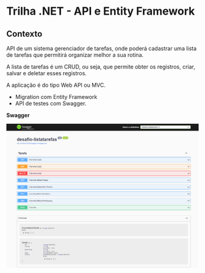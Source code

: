 # Trilha .NET - API e Entity Framework

## Contexto
API de um sistema gerenciador de tarefas, onde poderá cadastrar uma lista de tarefas que permitirá organizar melhor a sua rotina.

A lista de tarefas é um CRUD, ou seja, que permite obter os registros, criar, salvar e deletar esses registros.

A aplicação é do tipo Web API ou MVC.

- Migration com Entity Framework
- API de testes com Swagger.


**Swagger**

 ![  Swagger](https://github.com/jaquelinesilfe/trilha-net-tarefas-ef-desafio/blob/91e8ea328b26ee1d2c84270819943766a345bb18/swagger.PNG)

